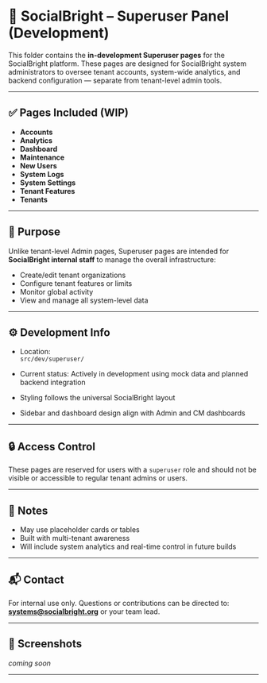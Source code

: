 # 🔐 SocialBright – Superuser Panel (Development)

This folder contains the **in-development Superuser pages** for the SocialBright platform. These pages are designed for SocialBright system administrators to oversee tenant accounts, system-wide analytics, and backend configuration — separate from tenant-level admin tools.

---

## ✅ Pages Included (WIP)

- **Accounts**
- **Analytics**
- **Dashboard**
- **Maintenance**
- **New Users**
- **System Logs**
- **System Settings**
- **Tenant Features**
- **Tenants**

---

## 🧠 Purpose

Unlike tenant-level Admin pages, Superuser pages are intended for **SocialBright internal staff** to manage the overall infrastructure:

- Create/edit tenant organizations
- Configure tenant features or limits
- Monitor global activity
- View and manage all system-level data

---

## ⚙️ Development Info

- Location:  
  `src/dev/superuser/`

- Current status: Actively in development using mock data and planned backend integration
- Styling follows the universal SocialBright layout
- Sidebar and dashboard design align with Admin and CM dashboards

---

## 🔒 Access Control

These pages are reserved for users with a `superuser` role and should not be visible or accessible to regular tenant admins or users.

---

## 🚧 Notes

- May use placeholder cards or tables
- Built with multi-tenant awareness
- Will include system analytics and real-time control in future builds

---

## 📬 Contact

For internal use only. Questions or contributions can be directed to:  
**systems@socialbright.org** or your team lead.

---

## 📸 Screenshots

_coming soon_


---
